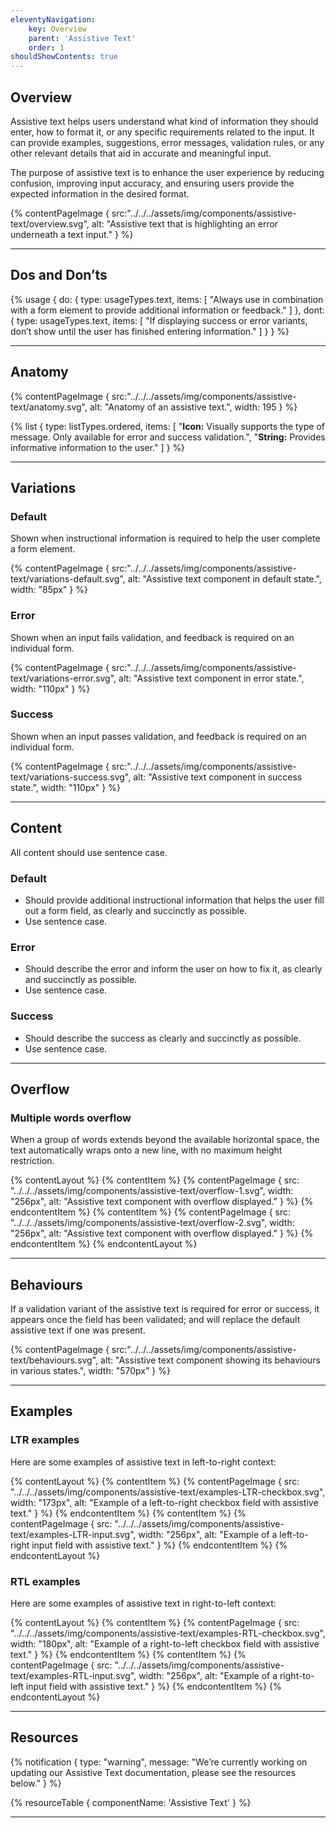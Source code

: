 ```yaml
---
eleventyNavigation:
    key: Overview
    parent: 'Assistive Text'
    order: 1
shouldShowContents: true
---
```


## Overview

Assistive text helps users understand what kind of information they should enter, how to format it, or any specific requirements related to the input. It can provide examples, suggestions, error messages, validation rules, or any other relevant details that aid in accurate and meaningful input.

The purpose of assistive text is to enhance the user experience by reducing confusion, improving input accuracy, and ensuring users provide the expected information in the desired format.


{% contentPageImage {
    src:"../../../assets/img/components/assistive-text/overview.svg",
    alt: "Assistive text that is highlighting an error underneath a text input."
} %}

---

## Dos and Don’ts

{% usage {
    do: {
        type: usageTypes.text,
        items: [
          "Always use in combination with a form element to provide additional information or feedback."
        ]
    },
    dont: {
        type: usageTypes.text,
        items: [
            "If displaying success or error variants, don’t show until the user has finished entering information."
        ]
    }
} %}

---

## Anatomy

{% contentPageImage {
    src:"../../../assets/img/components/assistive-text/anatomy.svg",
    alt: "Anatomy of an assistive text.",
    width: 195
} %}

{% list {
    type: listTypes.ordered,
    items: [
        "**Icon:** Visually supports the type of message. Only available for error and success validation.",
        "**String:** Provides informative information to the user."
    ]
} %}

---

## Variations

### Default

Shown when instructional information is required to help the user complete a form element.

{% contentPageImage {
    src:"../../../assets/img/components/assistive-text/variations-default.svg",
    alt: "Assistive text component in default state.",
    width: "85px"
} %}

### Error

Shown when an input fails validation, and feedback is required on an individual form.

{% contentPageImage {
    src:"../../../assets/img/components/assistive-text/variations-error.svg",
    alt: "Assistive text component in error state.",
    width: "110px"
} %}

### Success

Shown when an input passes validation, and feedback is required on an individual form.

{% contentPageImage {
    src:"../../../assets/img/components/assistive-text/variations-success.svg",
    alt: "Assistive text component in success state.",
    width: "110px"
} %}

---

## Content

All content should use sentence case.

### Default

- Should provide additional instructional information that helps the user fill out a form field, as clearly and succinctly as possible.
- Use sentence case.

### Error

- Should describe the error and inform the user on how to fix it, as clearly and succinctly as possible.
- Use sentence case.

### Success

- Should describe the success as clearly and succinctly as possible.
- Use sentence case.

---

## Overflow

### Multiple words overflow

When a group of words extends beyond the available horizontal space, the text automatically wraps onto a new line, with no maximum height restriction.

{% contentLayout %}
  {% contentItem %}
    {% contentPageImage {
      src: "../../../assets/img/components/assistive-text/overflow-1.svg",
      width: "256px",
      alt: "Assistive text component with overflow displayed."
    } %}
  {% endcontentItem %}
  {% contentItem %}
    {% contentPageImage {
      src: "../../../assets/img/components/assistive-text/overflow-2.svg",
      width: "256px",
      alt: "Assistive text component with overflow displayed."
    } %}
  {% endcontentItem %}
{% endcontentLayout %}

---

## Behaviours

If a validation variant of the assistive text is required for error or success, it appears once the field has been validated; and will replace the default assistive text if one was present.

{% contentPageImage {
    src:"../../../assets/img/components/assistive-text/behaviours.svg",
    alt: "Assistive text component showing its behaviours in various states.",
    width: "570px"
} %}

---

## Examples

### LTR examples

Here are some examples of assistive text in left-to-right context:

{% contentLayout %}
  {% contentItem %}
    {% contentPageImage {
      src: "../../../assets/img/components/assistive-text/examples-LTR-checkbox.svg",
      width: "173px",
      alt: "Example of a left-to-right checkbox field with assistive text."
    } %}
  {% endcontentItem %}
  {% contentItem %}
    {% contentPageImage {
      src: "../../../assets/img/components/assistive-text/examples-LTR-input.svg",
      width: "256px",
      alt: "Example of a left-to-right input field with assistive text."
    } %}
  {% endcontentItem %}
{% endcontentLayout %}

### RTL examples

Here are some examples of assistive text in right-to-left context:

{% contentLayout %}
  {% contentItem %}
    {% contentPageImage {
      src: "../../../assets/img/components/assistive-text/examples-RTL-checkbox.svg",
      width: "180px",
      alt: "Example of a right-to-left checkbox field with assistive text."
    } %}
  {% endcontentItem %}
  {% contentItem %}
    {% contentPageImage {
      src: "../../../assets/img/components/assistive-text/examples-RTL-input.svg",
      width: "256px",
      alt: "Example of a right-to-left input field with assistive text."
    } %}
  {% endcontentItem %}
{% endcontentLayout %}

---

## Resources

{% notification {
  type: "warning",
  message: "We’re currently working on updating our Assistive Text documentation, please see the resources below."
} %}

{% resourceTable {
    componentName: 'Assistive Text'
} %}

---



